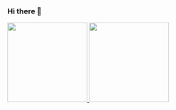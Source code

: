 ### Hi there 👋

<div>
<a href="https://github.com/guimiranda93">
<img height="180em" src="https://github-readme-stats.vercel.app/api/top-langs/?username=guimiranda93&layout=compact&langs_count=7&theme=tokyonight"/>
<img height="180em" src="https://github-readme-stats.vercel.app/api?username=guimiranda93&show_icons=true&theme=tokyonight&include_all_commits=true&count_private=true"/>
</div>
